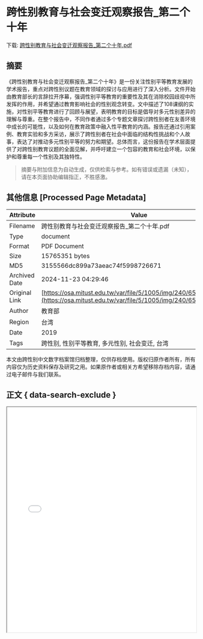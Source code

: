 # 跨性别教育与社会变迁观察报告_第二个十年

<!-- tcd_download_link -->
下载: <a href="../跨性别教育与社会变迁观察报告_第二个十年.pdf" download>跨性别教育与社会变迁观察报告_第二个十年.pdf</a>
<!-- tcd_download_link_end -->

## 摘要

<!-- tcd_abstract -->
《跨性别教育与社会变迁观察报告_第二个十年》是一份关注性别平等教育发展的学术报告，重点对跨性别议题在教育领域的探讨与应用进行了深入分析。文件开始由教育部长的言辞拉开序幕，强调性别平等教育的重要性及其在消除校园歧视中所发挥的作用，并希望通过教育影响社会的性别观念转变。文中描述了108课纲的实施，对性别平等教育进行了回顾与展望，表明教育的目标是倡导对多元性别差异的理解与尊重。在整个报告中，不同作者通过多个专题文章探讨跨性别者在友善环境中成长的可能性，以及如何在教育政策中融入性平教育的内涵。报告还通过引用案例、教育实验和多方采访，展示了跨性别者在社会中面临的结构性挑战和个人故事，表达了对推动多元性别平等的努力和期望。总体而言，这份报告在学术层面提供了对跨性别教育议题的全面见解，并呼吁建立一个包容的教育和社会环境，以保护和尊重每一个性别及其独特性。

<!-- tcd_abstract_end -->

> 摘要与附加信息为自动生成，仅供检索与参考。如有错误或遗漏（未知），请在本页面协助编辑指正，不胜感激。

## 其他信息 [Processed Page Metadata]

| Attribute       | Value                                  |
|-----------------|----------------------------------------|
| Filename        | 跨性别教育与社会变迁观察报告_第二个十年.pdf                             |
| Type            | document                                 |
| Format          | PDF Document                               |
| Size            | 15765351 bytes                           |
| MD5             | 3155566dc899a73aeac74f5998726671                                  |
| Archived Date   | 2024-11-23 04:29:46                             |
| Original Link   | [https://osa.mitust.edu.tw/var/file/5/1005/img/240/655971989.pdf](https://osa.mitust.edu.tw/var/file/5/1005/img/240/655971989.pdf)                         |
| Author          | 教育部                               |
| Region          | 台湾                               |
| Date            | 2019                                 |
| Tags            | 跨性别, 性别平等教育, 多元性别, 社会变迁, 台湾                                 |

本文由跨性别中文数字档案馆归档整理，仅供存档使用。版权归原作者所有，所有内容仅为历史资料保存及研究之用。如果原作者或相关方希望移除存档内容，请通过电子邮件与我们联系。

## 正文 { data-search-exclude }

<!-- tcd_main_text -->
<iframe src="../跨性别教育与社会变迁观察报告_第二个十年.pdf" width="100%" height="600px">
    <p>无法显示PDF，请下载查看。</p>
</iframe>
<!-- tcd_main_text_end -->

